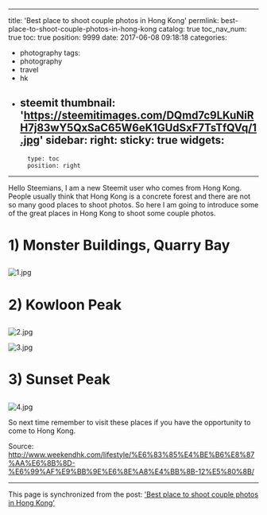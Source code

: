 
---
title: 'Best place to shoot couple photos in Hong Kong'
permlink: best-place-to-shoot-couple-photos-in-hong-kong
catalog: true
toc_nav_num: true
toc: true
position: 9999
date: 2017-06-08 09:18:18
categories:
- photography
tags:
- photography
- travel
- hk
- steemit
thumbnail: 'https://steemitimages.com/DQmd7c9LKuNiRH7j83wY5QxSaC65W6eK1GUdSxF7TsTfQVq/1.jpg'
sidebar:
    right:
        sticky: true
widgets:
    -
        type: toc
        position: right
---


Hello Steemians, I am a new Steemit user who comes from Hong Kong. People usually think that Hong Kong is a concrete forest and there are not so many good places to shoot photos. So here I am going to introduce some of the great places in Hong Kong to shoot some couple photos.


# 1) Monster Buildings, Quarry Bay <h2>

![1.jpg](https://steemitimages.com/DQmd7c9LKuNiRH7j83wY5QxSaC65W6eK1GUdSxF7TsTfQVq/1.jpg)


# 2) Kowloon Peak <h2>
![2.jpg](https://steemitimages.com/DQmX57C4KLE39FbfAYdMqGTqfDPV7714DkfJswqSxmgbwqs/2.jpg)

![3.jpg](https://steemitimages.com/DQmZJzjqa7NuiqJmzgarzcLx3mRJL1R3gaj8jhnwEAdxrgS/3.jpg)



# 3) Sunset Peak <h2>
![4.jpg](https://steemitimages.com/DQmdRGnxT7dEagroXhaTotbeMsjAcYPoDJFUrPbP4mee45q/4.jpg)

So next time remember to visit these places if you have the opportunity to come to Hong Kong.

Source: http://www.weekendhk.com/lifestyle/%E6%83%85%E4%BE%B6%E8%87%AA%E6%8B%8D-%E6%99%AF%E9%BB%9E%E6%8E%A8%E4%BB%8B-12%E5%80%8B/

- - -

This page is synchronized from the post: ['Best place to shoot couple photos in Hong Kong'](https://steemit.com/@htliao/best-place-to-shoot-couple-photos-in-hong-kong)
